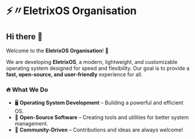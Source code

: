 # ⚡〃EletrixOS Organisation  

## Hi there 👋  
Welcome to the **EletrixOS Organisation**! 🚀  

We are developing **EletrixOS**, a modern, lightweight, and customizable operating system designed for speed and flexibility. Our goal is to provide a **fast, open-source, and user-friendly** experience for all.  

### 🔥 What We Do  
- 🖥️ **Operating System Development** – Building a powerful and efficient OS.
- 🔧 **Open-Source Software** – Creating tools and utilities for better system management.  
- 🤝 **Community-Driven** – Contributions and ideas are always welcome!  

